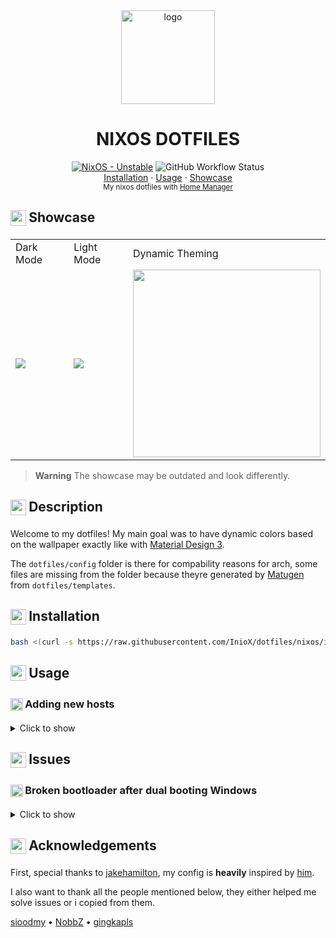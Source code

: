 <div align="center">
    <img src="https://nixos.org/logo/nixos-logo-only-hires.png" alt="logo" width=150>
    <h1>NIXOS DOTFILES</h1>
</div>

<div align="center">
  <a href="https://github.com/InioX/dotfiles/tree/nixos"><img src="https://img.shields.io/badge/NixOS-Unstable-5176c1?style=for-the-badge&logo=NixOS&logoColor=white" alt="NixOS - Unstable"></a>
   <img alt="GitHub Workflow Status" src="https://img.shields.io/github/actions/workflow/status/InioX/dotfiles/check.yml?color=5176c1&logo=github&style=for-the-badge"><br>
   <a href="#------------------------------installation">Installation</a>
    ·
  <a href="#------------------------------usage">Usage</a>
    ·
  <a href="#------------------------------showcase">Showcase</a>
</div>

<div align="center">
    <sub>My nixos dotfiles with  <a href="https://github.com/nix-community/home-manager">Home Manager</a>
</div>

<h2 class="showcase">
     <sub>
          <img  src="https://github.com/InioX/dotfiles/assets/81521595/eae80830-f035-4c03-8901-f481c858dcc5"
           height="25"
           width="25">     
     </sub>
     Showcase
</h2>

<table>
  <tr>
    <td></sup>Dark Mode</td>
    <td>Light Mode</td>
    <td>Dynamic Theming</td>
  </tr>
  <tr>
    <td><img src="https://github.com/InioX/dotfiles/assets/81521595/d7e04e00-5c91-4946-b711-639c08575b71"></td>
    <td><img src="https://github.com/InioX/dotfiles/assets/81521595/06f4cd5f-2a2e-4380-b610-3d655a5f0d57"></td>
    <td><img src="https://user-images.githubusercontent.com/81521595/236634805-15e68f9b-44a5-4efc-b275-0eb1f6a28bd9.gif" width=300></td>
  </tr>
 </table>

> **Warning**
> The showcase may be outdated and look differently.

<h2 class="description">
     <sub>
          <img  src="https://github.com/InioX/dotfiles/assets/81521595/aba782c2-f45a-4ee7-b511-45971ea751e6"
           height="25"
           width="25">
     </sub>
     Description
</h2>

Welcome to my dotfiles! My main goal was to have dynamic colors based on the wallpaper exactly like with [Material Design 3](https://m3.material.io/).

The `dotfiles/config` folder is there for compability reasons for arch, some files are missing from the folder because theyre generated by [Matugen](https://github.com/InioX/matugen) from `dotfiles/templates`.

<h2 class="installation">
     <sub>
          <img  src="https://github.com/InioX/dotfiles/assets/81521595/37663833-5d34-492e-95ea-73528184a42b"
           height="25"
           width="25">
     </sub>
     Installation
</h2>

```sh
bash <(curl -s https://raw.githubusercontent.com/InioX/dotfiles/nixos/install.sh) <hostname>
```

<h2 class="usage">
     <sub>
          <img  src="https://github.com/InioX/dotfiles/assets/81521595/4e2f040e-977b-43e2-8465-6915817475c7"
           height="25"
           width="25">
     </sub>
     Usage
</h2>

<h3 class="adding-new-hosts">
     <sub>
          <img  src="https://github.com/InioX/dotfiles/assets/81521595/7da759cf-08f0-4a09-a1a2-6f4ea59368c9"
           height="20"
           width="20">
     </sub>
     Adding new hosts
</h3>

<details><summary>Click to show</summary>
    
The name of the folder should be your hostname and it should be located in `hosts/<hostName>`. Every host folder should contain a `default.nix` file and `hardware.nix`.

To get a `hardware.nix` file:
```sh
nixos-generate-config
```

To get a `default.nix` file, you can modify this template:

```nix

# default.nix
{
  config,
  pkgs,
  lib,
  ...
}:
with lib; {
  imports = [./hardware.nix ../../modules];

  # Configure the bootloader
  boot.loader = {
    systemd-boot = {
      enable = true;
      configurationLimit = 5;
    };
    efi = {
      canTouchEfiVariables = true;
      efiSysMountPoint = "/boot/efi";
    };
  };

  # Enable networking
  networking.networkmanager.enable = true;

  # Anything else here... You can also use `zenyte.<category>` to configure stuff.
}
```

Finally, add the folder name as the hostname into `flake.nix`

```nix
# flake.nix
{
  outputs = { nixpkgs, ... } @inputs:
  let
  # ...
in {
    nixosConfigurations = {
        # USAGE: addNewHost <hostname>
        laptop = addNewHost  "laptop";
    };
  };
  inputs = {
    # ...
  };
}
```

</details>

<h2 class="issues">
     <sub>
          <img  src="https://github.com/InioX/dotfiles/assets/81521595/b9acc606-db85-4589-a5a4-3db0172068f0"
           height="25"
           width="25">
     </sub>
     Issues
</h2>

<h3 class="broken-bootloader-after-dual-booting-windows">
     <sub>
          <img  src="https://github.com/InioX/dotfiles/assets/81521595/8cf41faa-bd05-4e6c-91f6-b5948ddf48e4"
           height="20"
           width="20">
     </sub>
     Broken bootloader after dual booting Windows
</h3>

<details><summary>Click to show</summary>

1. Boot the live usb and mount partitions
    > **Warning**
    > The partition and drive names will not be the same for everyone

    ```sh
    sudo mount /dev/nvme0n1p2 /mnt
    sudo mount /dev/nvme0n1p1 /mnt/boot
    ```

2. Move `/mnt/boot/EFI/Microsoft` to `/mnt/boot/EFI/Microsoft.bak`

    ```sh
    sudo mv /mnt/boot/EFI/Microsoft /mnt/boot/EFI/Microsoft.bak
    ```

3. Reboot

4. Everything should work now, except you can't choose Windows from the Bootloader

5. Repeat step `1.`

6. Move `/mnt/boot/EFI/Microsoft.bak` back to the original position of `/mnt/boot/EFI/Microsoft`

   ```sh
    sudo mv /mnt/boot/EFI/Microsoft /mnt/boot/EFI/Microsoft.bak
    ```

7. Reboot

8. Everything should work again as intended

</details>

<h2 class="acknowledgements">
     <sub>
          <img  src="https://github.com/InioX/dotfiles/assets/81521595/353caef1-d2bd-4a10-a709-c64b35465e65"
           height="25"
           width="25">
     </sub>
     Acknowledgements
</h2>

First, special thanks to [jakehamilton](https://github.com/jakehamilton), my config is **heavily** inspired by [him](https://github.com/jakehamilton/config).

I also want to thank all the people mentioned below, they either helped me solve issues or i copied from them.

[sioodmy](https://github.com/sioodmy/dotfiles)
•
[NobbZ](https://github.com/NobbZ)
•
[gingkapls](https://github.com/gingkapls)
